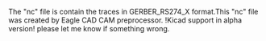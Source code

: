 The "nc" file is contain the traces in GERBER_RS274_X format.This "nc" file was created by Eagle CAD CAM preprocessor.
!Kicad support in alpha version! please let me know if something wrong.
